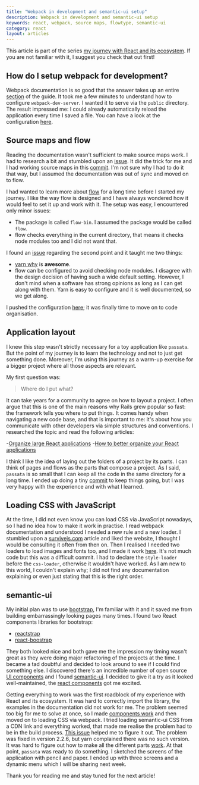 ```yaml
---
title: "Webpack in development and semantic-ui setup"
description: Webpack in development and semantic-ui setup
keywords: react, webpack, source maps, flowtype, semantic-ui
category: react
layout: articles
---
```


This article is part of the series [my journey with React and its
ecosystem](/react.html). If you are not familiar with it, I suggest you check
that out first!

## How do I setup webpack for development?

Webpack documentation is so good that the answer takes up an entire
[section](https://webpack.js.org/guides/development/) of the guide. It took me a
few minutes to understand how to configure `webpack-dev-server`. I wanted it to
serve via the `public` directory. The result impressed me: I could already
automatically reload the application every time I saved a file. You can have a
look at the configuration
[here](https://github.com/lucapette/passata/commit/2b34d5e).

## Source maps and flow

Reading the documentation wasn't sufficient to make source maps work. I had to
research a bit and stumbled upon an
[issue](https://github.com/webpack/webpack/issues/2145#issuecomment-274261381).
It did the trick for me and I had working source maps in this
[commit](https://github.com/lucapette/passata/commit/8ab59d9). I'm not sure why
I had to do it that way, but I assumed the documentation was out of sync and
moved on to flow.

I had wanted to learn more about [flow](flowtype.org) for a long time before I
started my journey. I like the way flow is designed and I have always wondered
how it would feel to set it up and work with it. The setup was easy, I
encountered only minor issues:

- The package is called `flow-bin`. I assumed the package would be called
  `flow`.
- flow checks everything in the current directory, that means it checks node
  modules too and I did not want that.

I found an [issue](https://github.com/facebook/flow/issues/3208) regarding the
second point and it taught me two things:

- [yarn why](https://yarnpkg.com/en/docs/cli/why) is **awesome**.
- flow can be configured to avoid checking node modules. I disagree with the
  design decision of having such a wide default setting. However, I don't mind
  when a software has strong opinions as long as I can get along with them. Yarn
  is easy to configure and it is well documented, so we get along.

I pushed the configuration
[here](https://github.com/lucapette/passata/commit/3836fc2); it was finally time
to move on to code organisation.

## Application layout

I knew this step wasn't strictly necessary for a toy application like `passata`.
But the point of my journey is to learn the technology and not to just get
something done. Moreover, I'm using this journey as a warm-up exercise for a
bigger project where all those aspects are relevant.

My first question was:

> Where do I put what?

It can take years for a community to agree on how to layout a project. I often
argue that this is one of the main reasons why Rails grew popular so fast: the
framework tells you where to put things. It comes handy when navigating a new
code base, and that is important to me: it's about how you communicate with
other developers via simple structures and conventions. I researched the topic
and read the following articles:

-[Organize large React applications](http://engineering.kapost.com/2016/01/organizing-large-react-applications/)
-[How to better organize your React applications](https://medium.com/@alexmngn/how-to-better-organize-your-react-applications-2fd3ea1920f1#.n4pw42yk5)

I think I like the idea of laying out the folders of a project by its parts. I
can think of pages and flows as the parts that compose a project. As I said,
`passata` is so small that I can keep all the code in the same directory for a
long time. I ended up doing a tiny
[commit](https://github.com/lucapette/passata/commit/66a6cae) to keep things
going, but I was very happy with the experience and with what I learned.

## Loading CSS with JavaScript

At the time, I did not even know you can load CSS via JavaScript nowadays, so I
had no idea how to make it work in practise. I read webpack documentation and
understood I needed a new rule and a new loader. I stumbled upon a
[survivejs.com](http://survivejs.com/webpack/handling-styles/loading/) article
and liked the website, I thought I would be consulting it often from then on.
Then I realised I needed two loaders to load images and fonts too, and I made it
work [here](https://github.com/lucapette/passata/commit/ec05cd1). It's not much
code but this was a difficult commit. I had to declare the `style-loader` before
the `css-loader`, otherwise it wouldn't have worked. As I am new to this world,
I couldn't explain why; I did not find any documentation explaining or even just
stating that this is the right order.

## semantic-ui

My initial plan was to use [bootstrap](http://getbootstrap.com/), I'm familiar
with it and it saved me from building embarrassingly looking pages many times. I
found two React components libraries for bootstrap:

- [reactstrap](https://reactstrap.github.io/)
- [react-boostrap](https://react-bootstrap.github.io/)

They both looked nice and both gave me the impression my timing wasn't great as
they were doing major refactoring of the projects at the time. I became a tad
doubtful and decided to look around to see if I could find something else. I
discovered there's an incredible number of open source [UI
components](https://github.com/facebook/react/wiki/Complementary-Tools#ui-components)
and I found [semantic-ui](http://semantic-ui.com/). I decided to give it a try
as it looked well-maintained, the [react
components](http://react.semantic-ui.com/introduction) got me excited.

Getting everything to work was the first roadblock of my experience with React
and its ecosystem. It was hard to correctly import the library, the examples in
the documentation did not work for me. The problem seemed too big for me to
solve at once, so I made [components
work](https://github.com/lucapette/passata/commit/ab53953a71c208499052b82c29ff3a968b2f9fe4)
and then moved on to loading CSS via webpack. I tried loading semantic-ui CSS
from a CDN link and everything worked, that made me realise the problem had to
be in the build process. [This
issue](https://github.com/Semantic-Org/Semantic-UI-CSS/issues/21) helped me to
figure it out. The problem was fixed in version 2.2.6, but yarn complained there
was no such version. It was hard to figure out how to make all the different
parts [work](https://github.com/lucapette/passata/commit/c053e8f). At that
point, `passata` was ready to do something. I sketched the screens of the
application with pencil and paper. I ended up with three screens and a dynamic
menu which I will be sharing next week.

Thank you for reading me and stay tuned for the next article!
